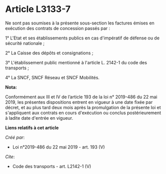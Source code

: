 # Article L3133-7

Ne sont pas soumises à la présente sous-section les factures émises en exécution des contrats de concession passés par :

1° L'Etat et ses établissements publics en cas d'impératif de défense ou de sécurité nationale ;

2° La Caisse des dépôts et consignations ;

3° L'établissement public mentionné à l'article L. 2142-1 du code des transports ;

4° La SNCF, SNCF Réseau et SNCF Mobilités.

**Nota:**

Conformément aux III et IV de l’article 193 de la loi n° 2019-486 du 22 mai 2019, les présentes dispositions entrent en
vigueur à une date fixée par décret, et au plus tard deux mois après la promulgation de la présente loi et s'appliquent aux
contrats en cours d'exécution ou conclus postérieurement à ladite date d'entrée en vigueur.

**Liens relatifs à cet article**

_Créé par_:

  - Loi n°2019-486 du 22 mai 2019 - art. 193 (V)

_Cite_:

  - Code des transports - art. L2142-1 (V)
